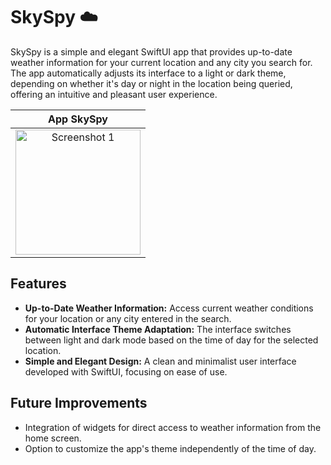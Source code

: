 # SkySpy ☁️

SkySpy is a simple and elegant SwiftUI app that provides up-to-date weather information for your current location and any city you search for. The app automatically adjusts its interface to a light or dark theme, depending on whether it's day or night in the location being queried, offering an intuitive and pleasant user experience.

| App SkySpy | 
|:--------:|
| <img src="yourImageURL" alt="Screenshot 1" title="SkySpy Screenshot" width="200"> |

## Features

- **Up-to-Date Weather Information:** Access current weather conditions for your location or any city entered in the search.
- **Automatic Interface Theme Adaptation:** The interface switches between light and dark mode based on the time of day for the selected location.
- **Simple and Elegant Design:** A clean and minimalist user interface developed with SwiftUI, focusing on ease of use.

## Future Improvements

- Integration of widgets for direct access to weather information from the home screen.
- Option to customize the app's theme independently of the time of day.

